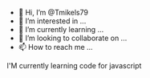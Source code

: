 - 👋 Hi, I’m @Tmikels79
- 👀 I’m interested in ...
- 🌱 I’m currently learning ...
- 💞️ I’m looking to collaborate on ...
- 📫 How to reach me ...

<!---
Tmikels79/Tmikels79 is a ✨ special ✨ repository because its `README.md` (this file) appears on your GitHub profile.
You can click the Preview link to take a look at your changes.
--->I'M currently learning code for javascript 
